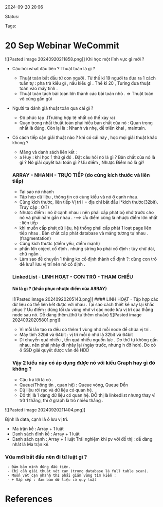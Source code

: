 
2024-09-20 20:06

Status:

Tags:


# 20 Sep Webinar WeCommit
![[Pasted image 20240920211858.png]]
Khi học một lĩnh vực gì mới ? 
- Câu hỏi what đầu tiên ? Thuật toán là gì ?
     -   Thuật toán bắt đầu từ con người . Từ thế kỉ 19 người ta đưa ra 1 cách tuần tự : pha trà kiểu gì , nấu kiểu gì . Thế kỉ 20 , Turing đưa thuật toán vào máy tính . 
     - Thuật toán tách bài toán lớn thành các bài toán nhỏ .
          => Thuật toán vô cùng gần gũi
-  Người ta đánh giá thuật toán qua cái gì ?
    -  Độ phức tạp .(Trường hợp tệ nhất có thể xảy ra) 
    -  Quan trọng nhất thuật toán phải hiểu bản chất của nó : Quan trọng nhất là đúng. Còn lại là : Nhanh và nhẹ, dễ triển khai , maintain.
-  Có cách tiếp cận giải thuật nào ? khi có cái này , học mọi giải thuật khác khong ?
      -  Mảng và danh sách liên kết : 
      - a Huy : khi học 1 thứ gì đó . Đặt câu hỏi nó là gì ? Bản chất của nó là gì ? Nó giải quyết bài toán gì ? Ưu điểm , Nhược Điểm nó là gì?
    ### ARRAY - NHANH - TRỰC TIẾP (do cùng kích thước và liên tiếp)
      - Tại sao nó nhanh 
      -  Tập hợp dữ liệu , thông tin có cùng kiểu và nó ở cạnh nhau.
      - Cùng kích thước, liên tiếp
         Vị trí i = địa chỉ bắt đầu i*kích thước(32bit).
         Truy cập : O(1)
    - Nhược điểm : nó ở cạnh nhau : nên phải cấp phát bộ nhớ trước cho  nó và phải nằm gần nhau .
     -==> Ưu điểm cũng là nhược điểm lớn nhất : liên tiếp
     - khi muốn cấp phát dữ liệu, hệ thống phải cấp phát 1 loạt page liên tiếp nhau . Bản chất cấp phát database và mảng tương tự nhau .(fragmentation)
     -  Cùng kích thước (điểm yếu, điểm mạnh)
     - phần lớn object cố định . nhưng string ko phải cố định : tùy chữ dài, chữ ngắn . 
     - Làm sao để chuyển 1 thằng ko cố định thành cố định ?: dùng con trỏ  để lưu? lưu vị trí nên nó cố định .
    ### LinkedList - LINH HOẠT - CON TRỎ - THAM CHIẾU
     #### Nó là gì ? (khắc phục nhược điểm của ARRAY)
     ![[Pasted image 20240920205143.png]]
       #### LINH HOẠT
	   - Tập hợp các dữ liệu có thể liên kết được với nhau . Tại sao cách thiết
       kế này lại khắc phục ? 
       Ưu điểm : dùng tối ưu vùng nhớ ví các node lưu vị trí của thằng node sau nó.
       Dễ dàng thêm.(thứ tự thêm chuẩn) ![[Pasted image 20240920205801.png]]

     -  Vì mỗi lần tạo ra đều có thêm 1 vùng nhớ mỗi node để chứa vị trí . 
     -  Máy tính 32bit và 64bit : vị trí mỗi ô nhớ là 32bit và 64bit
     -  Di chuyển quá nhiều , tốn quá nhiều nguồn lực . Do thứ tự không gần nhau, nên phải nhảy đi nhảy lại (ngày trước, nhưng h đỡ hơn). Do có ổ SSD giải quyết được vấn đề HDD
    ### Vậy 2 kiểu này có áp dụng được nó với kiểu Graph hay gì đó không ?
    - Câu trả lời là có .
    - Queue(Thông tin , quan hệ) : Queue vòng, Queue Dồn
    -  Dữ liệu rời rạc và dữ liệu có quan hệ. 
    - Đồ thị là 1 dạng dữ liệu có quan hệ. ĐỒ thị là linkedlist nhưng thay vì trở 1 thằng, thì ở graph là trỏ nhiều thằng .

![[Pasted image 20240920211404.png]]

Định là data, cạnh là ô lưu vị trí.


-  Ma trận kề : Array + 1 luật
- Danh sách đỉnh kề : Array + 1 luật
- Danh sách cạnh : Array + 1 luật
Trải nghiệm khi pv với đồ thị : dễ dàng nhất là Ma trận kề.
### Vừa mới bắt đầu nên đi từ luật gì ?
     - Đảm bảm mình đúng đầu tiên.
     - Chỉ cần giải thuật vét cạn (trong database là full table scan).
     - Muốn vét cạn nhanh thì phải giảm vùng tìm kiếm : 
     - + Sắp xếp : đảm bảo dữ liệu có quy luật
# References





